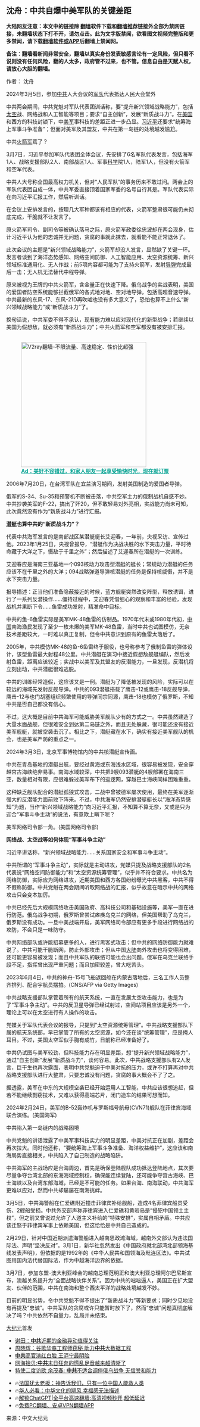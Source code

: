  <!-- 面包屑导航 --> <h2>沈舟：中共自爆中美军队的关键差距</h2> <p class="notice"><b>大陆网友注意：本文中的链接除 <a href="https://github.com/bannedbook/fanqiang" >翻墙</a>软件下载和<a href="https://github.com/killgcd/justmysocks/blob/master/README.md">翻墙推荐</a>链接外全部为禁网链接，未翻墙状态下打不开，请勿点击。此为文字版禁闻，欲看图文视频完整版和更多禁闻，请下载<a href="https://github.com/bannedbook/fanqiang">翻墙软件或APP</a>后翻墙上禁闻网。</p><p>备注：翻墙看新闻非常安全，翻墙以真实身份发表敏感言论有一定风险，但只看不说则没有任何风险，翻的人太多，政府管不过来，也不管。信息自由是天赋人权，请放心大胆的翻墙。</b></p>  <div class="entry"> <p>作者： 沈舟</p> <p id="conimg">2024年3月5日，参加<a href="https://www.bannedbook.org/bnews/tag/%e4%b8%ad%e5%85%b1/" class="st_tag internal_tag" rel="tag" title="标签 中共 下的日志">中共</a>人大会议的<a href="https://www.bannedbook.org/bnews/tag/%E5%86%9B%E9%98%9F/" class="st_tag internal_tag" rel="tag" title="标签 军队 下的日志">军队</a>代表抵达人民大会堂外</p> <p>中共两会期间，中共党魁对军队代表团训话称，要“提升新兴领域战略能力”，包括<a href="https://www.bannedbook.org/bnews/tag/%e5%a4%aa%e7%a9%ba/" class="st_tag internal_tag" rel="tag" title="标签 太空 下的日志">太空</a>战、网络战和人工智能等项目；要求“自主创新”，发展“新质战斗力”。在<a href="https://www.bannedbook.org/bnews/tag/%e7%be%8e%e5%9b%bd/" class="st_tag internal_tag" rel="tag" title="标签 美国 下的日志">美国</a>和西方的科技封锁下，中<a href="https://www.bannedbook.org/bnews/tag/%e7%be%8e%e5%86%9b/" class="st_tag internal_tag" rel="tag" title="标签 美军 下的日志">美军</a>事科技的差距正进一步凸显。<a href="https://www.bannedbook.org/bnews/tag/%e4%b9%a0%e8%bf%91%e5%b9%b3/" class="st_tag internal_tag" rel="tag" title="标签 习近平 下的日志">习近平</a>还要求“统筹海上军事斗争准备”；但面对美军及其盟友，中共在第一岛链的处境越发尴尬。</p> <p>中共<a href="https://www.bannedbook.org/bnews/tag/%E7%81%AB%E7%AE%AD%E5%86%9B/" class="st_tag internal_tag" rel="tag" title="标签 火箭军 下的日志">火箭军</a>蔫了？</p> <p>3月7日，习近平参加军队代表团全体会议，先安排了6名军队代表发言，包括海军1人、战略支援部队2人、南部战区1人、军事<span class='wp_keywordlink'><a href="https://www.bannedbook.org/forum11/topic309.html" title="禁片：“科学”的棍子" target="_blank">科学</a></span>院1人，陆军1人，但没有火箭军和空军代表。</p> <p>中共人大号称全国最高权力机关，但对“人民军队”的事务历来不敢过问。两会上的军队代表团自成一体，中共军委直接顶着国家军委的名号自行其是。军队代表实际在向习近平汇报工作，然后听训话。</p> <p>在会议上安排发言的，按理几大军种都该有相应的代表，火箭军整肃很可能仍未彻底完成，干脆就不让发言了。</p> <p>原火箭军司令、副司令等被确认落马之际，原火箭军政委徐忠波却在两会现身，估计习近平认为他的忠诚并无问题，贪腐的事就此抹去，就看能不能正常退休了。</p> <p>此次会议的主题是“新兴领域战略能力”，火箭军却没人发言，显然缺了关键一环。发言者谈到了海洋态势感知、网络空间防御、人工智能应用、太空资源统筹、新兴领域标准通用化、无人作战；前5项内容都可能为了支持火箭军，发射<a href="https://www.bannedbook.org/bnews/tag/%e5%af%bc%e5%bc%b9/" class="st_tag internal_tag" rel="tag" title="标签 导弹 下的日志">导弹</a>完成最后一击；无人机无法替代中程导弹。</p> <p>原来被视为王牌的中共火箭军，含金量正在快速下降。俄乌战争的实战表明，美国的爱国者防空系统能够拦截俄军的各式地对地、空对地导弹，包括高超音速导弹。中共最新的东风-17、东风-21D再吹嘘也没有多大意义了，恐怕也算不上什么“新兴领域战略能力”或“新质战斗力”了。</p> <p>换句话说，中共军委不得不承认，现有能力难以应对现代化的新型战争；若继续以美国为假想敌，就必须有“新质战斗力”；中共火箭军和空军都没有被安排汇报。</p><figure id="shenyun-figure"> <br/><a href="https://github.com/bannedbook/fanqiang/wiki/V2ray%E6%9C%BA%E5%9C%BA"><img src="https://raw.githubusercontent.com/bannedbook/fanqiang/master/v2ss/images/v2free.jpg" width="336" alt="V2ray翻墙-不限流量、高速稳定、性价比超强"></a><br/> <figcaption><strong style="cursor:pointer;text-decoration:underline;color:#00a191" onclick="window.open('https://zh-cn.shenyun.com/tickets?utm_source=bannedbook.org')">Ad：美好不容错过，和家人朋友一起享受愉快时光，现在就订票</strong></figcaption> </figure> <p>2006年7月20日，在台湾军队在宜兰演习期间，发射美国制造的爱国者导弹。</p> <p>俄军的S-34、Su-35和预警机不断被击落，中共空军主力的俄制战机自感不妙。中共抄袭美军的F-22，搞出了歼20，但不敢轻易对外亮相，实战能力尚未可知，此次竟然没有作为“新质战斗力”进行汇报。</p> <p><strong><a href="https://www.bannedbook.org/bnews/tag/%E6%BD%9C%E8%89%87/" class="st_tag internal_tag" rel="tag" title="标签 潜艇 下的日志">潜艇</a>也算中共的“新质战斗力”？</strong></p> <p>代表中共海军发言的是南部战区某潜艇艇长艾迎春，一年前，央视采访、宣传过他。2023年1月25日，央视曾报导，“潜艇作为决战决胜的水下突击力量，平时待命藏于大洋之下，慑敌于千里之外”；然后描述了艾迎春所在潜艇的一次训练。</p> <p>艾迎春应是海南三亚基地一个093核动力攻击型潜艇的艇长；常规动力潜艇的任务应该不在千里之外的大洋；094战略弹道导弹核潜艇的任务是保持核威慑，并不是水下突击力量。</p> <p>报导描述：正当他们准备隐蔽接近的时候，蓝方舰艇突然改变阵型，释放诱饵，进行了一系列反潜操作……僵持过程中，艾迎春凭借细心的观察和丰富的经验，发现战机并果断下令……鱼雷成功发射，精准命中目标。</p> <p>中共的鱼-6鱼雷实际是美军MK-48鱼雷的仿制品。1970年代末或1980年代初，<span class='wp_keywordlink_affiliate'><a href="https://www.bannedbook.org/" title="中国" target="_blank">中国</a></span>南海渔民发现了至少一枚未爆的美军MK-48鱼雷，当时中共也试图模仿，无奈技术差距较大，一时难以真正复制，但令中共意识到原有的鱼雷太落后了。</p> <p>2005年，中共模仿MK-48的鱼-6鱼雷终于服役，也号称参考了俄制鱼雷的弹体设计，该型鱼雷最大射程48公里。中共潜艇在演习中接近假想敌舰艇编队，然后发射鱼雷，距离应该较近；实战中以美军及其盟友的反潜能力，一旦发现，反潜机将立刻出动，中共潜艇很难逃脱。</p> <p>中共的训练经常造假，这应该又是一例。潜艇为了降低被发现的风险，实际可以在较远的海域先发射反舰导弹。中共的093潜艇搭载了鹰击-12或鹰击-18反舰导弹，鹰击-12与也门胡塞组织频繁使用的导弹同宗同源，鹰击-18也模仿了俄罗斯，不知中共是否自己都没有信心。</p> <p>不过，这大概是目前中共海军可能威胁美军舰队少有的方式之一。中共虽然建造了大量水面战舰，但很难安全到达第二岛链之外，而且无处躲藏，很可能还没有接近美军舰艇，就被空袭击沉了。相比之下，潜艇藏在水下，确实有接近美军舰队的机会，也是美军严防的重点之一。</p> <p>2024年3月3日，北京军事博物馆内的中共核潜艇宣传画。</p>  <p>中共在青岛基地的潜艇出航，要经过黄海或东海浅水区域，很容易被发现，安全穿越宫古海峡绝非易事。南海水域较深，中共把9艘093潜艇的4艘部署在海南三亚，数量相对有限，应很难躲过美军布下的巡逻网，穿越巴士海峡同样困难重重。</p> <p>这种缺乏舰队配合的潜艇孤狼式攻击，二战中曾被德军屡次使用，最终在美军逐渐强大的反潜能力面前败下阵来。不过，中共海军仍然安排潜艇艇长以“海洋态势感知”为题，当作“新兴领域战略能力”向习近平汇报，不知算不算无奈，又或是只为迎合“军事斗争主动”的说法，有意欺上瞒下呢？</p> <p>美军网络司令部一角。(美国网络司令部)</p> <p><strong>网络战、太空战等如何体现“军事斗争主动”</strong></p> <p>习近平讲话称，“新兴领域战略能力……关系国家安全和军事斗争主动”。</p> <p>中共所谓的“军事斗争主动”，实际就是主动进攻，党媒只提及战略支援部队的2名代表说“网络空间防御能力”和“太空资源统筹管理”，似乎并不符合要求。中共名为网络防御，实际应为网络进攻，近期美国和西方各国纷纷曝光中共黑客，中共不得不假称防御。中共党魁在两会期间听取网络战的汇报，似乎故意在暗示中共的网络攻击只会变本加厉。</p> <p>中共已经先后大规模网络攻击美国政府、高科技公司和基础设施等，美军一直在进行防范。俄乌战争初期，俄罗斯曾尝试瘫痪乌克兰的网络，但美国帮助了乌克兰，俄罗斯没有成功。一旦中美战端开启，美军网络司令部应有更多手段进行网络战的攻防，不会只是一味防守。</p> <p>中共网络部队或许能招募更多的人，进行黑客式攻击；但中共的网络防御能力就难说了。中共可能干脆断网，防止外部攻击；但从中国<span class='wp_keywordlink_affiliate'><a href="https://www.bannedbook.org/" title="大陆" target="_blank">大陆</a></span>向外攻击也将变得困难，还可能更容易被发现；而且中共军队的联络可能也会出问题。俄军在乌克兰联络手段不足，指挥曾出现严重问题；而且加密较差，曾大吃苦头。</p> <p>2023年6月4日，中共的神舟-15号飞船返回舱在内蒙古落地后，三名工作人员整齐排列、配合宇航员摆拍。(CNS/AFP via Getty Images)</p> <p>中共战略支援部队掌管着所有的航天系统，一直在发展太空攻击能力，也是为了“军事斗争主动”。中共的反卫星导弹已经试射过，空间站项目应该是另外一个，理论上可以在太空进行有人操作的攻击。</p> <p>党媒关于军队代表会议的报导，只提到“太空资源统筹管理”。中共战略支援部队下属的航天系统部，早已掌管了所有的太空资源，如今还在谈“统筹管理”，应是掩人耳目。不过，美国太空军似乎胸有成竹，日前称已经准备好了。</p>  <p>中共仍试图与美军较劲，但科技能力存在明显差距，想“提升新兴领域战略能力”，通过“自主创新”发展“新质战斗力”，谈何容易。此次，中共战略支援部队有2人发言，巨干生也再次露面，表明中共党魁迫于中美对抗的压力，或许不打算再对中共战略支援部队进行大整肃，只要忠诚没有问题，贪腐的事大概会不了了之。</p> <p>据透露，美军在中东的大规模空袭已经开始运用人工智能，中共应该很想追赶，但若不能继续剽窃技术，又难以获得高端芯片，闭门造车的结果可想而知。</p> <p>2024年2月24日，美军的B-52轰炸机与罗斯福号航母(CVN71)舰队在菲律宾海域联合演练。(美国海军)</p> <p>中共陷入第一岛链内的战略困境</p> <p>中共党魁的讲话泄露了中美军事科技实力的明显差距，中美对抗正在加剧，差距会再次拉大。同时他还称，“要统筹海上军事斗争准备、海洋权益维护”，这应该和南海局势直接相关，中共陷入了自己制造的战略陷阱。</p> <p>中共海军的主战场应是台海周边，首先是确保登陆舰队成功抵达登陆地点，其次要尽量争夺台湾北部的东海海域控制权，确保能连续登陆，还可能争夺宫古海峡、巴士海峡以及台湾东部海域，已经是不可能的任务。如果台海、南海联动，中共海军更难以应对，然而中共却屡屡在南海挑衅。</p> <p>3月5日，中共海警船在仁爱礁附近撞击菲律宾补给舰船，造成4名菲律宾船员受伤、2艘船受损。中共外交部声称菲律宾进入仁爱礁和黄岩岛是“侵犯中国领土主权”，但之前又曾说过允许了人道主义补给的“特殊安排”，实属自相矛盾。中共应该迁怒于菲律宾军事上依赖美国，但这恰恰是中共自己造成的。</p> <p>2月29日，针对中国近期派遣海警船进入越南思政滩海域，越南外交部认为违法国际法、声明“坚决反对”。3月1日，新华社忽然发出《中国政府就北部湾北部领海基线发表声明》，但依据的是1992年的《中华人民共和国领海及毗连区法》。中共试图用国内法代替国际法，作为中越海洋边界的依据。</p> <p>3月7日，参加东盟-澳大利亚峰会的越南总理范明正和澳大利亚总理阿尔巴尼斯宣布，澳越关系提升为“全面战略伙伴关系”。因为中共的咄咄逼人，美国正在扩大盟友、伙伴的范围，中共在南海和整个西太平洋的战略处境越发不妙。</p> <p>目前的明显劣势，令中共党魁不得不提出了“新质战斗力”等新要求；同时少见地没有再提及“忠诚”。中共军队的贪腐或许只能暂时放下了，然而“忠诚”问题真彻底解决了吗？中共依然不自量力，乱局并未结束。</p> <p><span class='wp_keywordlink_affiliate'><a href="http://www.epochtimes.com/" title="大纪元" target="_blank">大纪元</a></span>首发</p>  <!--<div id="taboola-mid-1"></div>--><ul class='op-related-articles' title='相关阅读'> <li><a href='https://www.bannedbook.org/bnews/comments/20240309/2010745.html' target='_blank'>谢田：<b>中共</b>近期的金融异动值得关注</a></li> <li><a href='https://www.bannedbook.org/bnews/comments/20240309/2010743.html' target='_blank'>周晓辉：谷歌华裔工程师窃秘 助力<b>中共</b>大数据工程</a></li> <li><a href='https://www.bannedbook.org/bnews/ccpdope/20240309/2010740.html' target='_blank'><b>中共</b>高官演红白脸 王沪宁最阴险</a></li> <li><a href='https://www.bannedbook.org/bnews/comments/20240309/2010735.html' target='_blank'>网海拾贝:<b>中共</b>末日狂奔的慌乱足音越来越清晰了</a></li> <li><a href='https://www.bannedbook.org/bnews/baitai/20240309/2010732.html' target='_blank'>特使二度访欧 余茂春: <b>中共</b>不适合调停俄乌战争 无信誉和能力</a></li> </ul> <ul class="texttj"> <li>🔥<a href="https://www.bannedbook.org/bnews/ssgc/20230219/1850782.html" target="_blank">法国犹太老板：神告诉我们，只有一位中国人能救人类</a></li> <li>🔥<a href="https://www.bannedbook.org/bnews/comments/20220220/1694796.html" target="_blank">华人必看：中华文化的飓风 幸福感无法描述</a></li> <li>🔥<a href="https://github.com/bannedbook/fanqiang/wiki/V2ray%E6%9C%BA%E5%9C%BA" target="_blank">解锁ChatGPT|全平台高速翻墙:高清视频秒开,超低延迟</a></li> <li>🔥<a href="https://github.com/bannedbook/fanqiang/wiki/%E7%A6%81%E9%97%BB%E7%BD%91%E5%AE%89%E5%8D%93%E7%BF%BB%E5%A2%99%E6%96%B0%E9%97%BBAPP" target="_blank">免费PC翻墙、安卓VPN翻墙APP</a></li> </ul><p class="src-info">来源：中文大纪元 </p><a name='sharetosocial'></a> <div style="margin-bottom:5px;padding-bottom:5px;clear:both"> <div id="archive-pix-1" class="banner-ads"> <!-- AuctionX Display platform tag START --> <div id="27602x728x90x621x_ADSLOT1" clicktrack="%%CLICK_URL_ESC%%"></div>  <!-- AuctionX Display platform tag END --> </div> <div id="archive-pix-2" class="banner-ads"> <!-- AuctionX Display platform tag START --> <div id="27556x300x250x621x_ADSLOT1" clicktrack="%%CLICK_URL_ESC%%" style="margin:0 auto;text-align:center"></div>  <!-- AuctionX Display platform tag END --> </div> </div>  <div id="archive-pix-1" class="banner-ads"> <!-- AuctionX Display platform tag START --> <div id="27603x728x90x621x_ADSLOT1" clicktrack="%%CLICK_URL_ESC%%"></div>  <!-- AuctionX Display platform tag END --> </div> </div><!--END ENTRY--> 